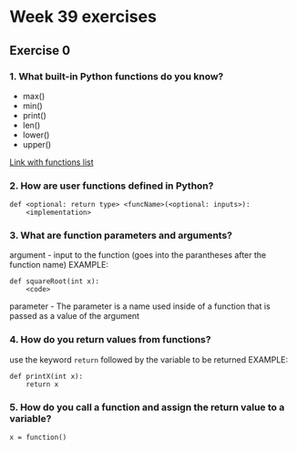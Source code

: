 # Week 39 exercises

## Exercise 0

### 1. What built-in Python functions do you know?
- max()
- min()
- print()
- len()
- lower()
- upper()

[Link with functions list](https://docs.python.org/3/library/functions.html)



### 2. How are user functions defined in Python?
```
def <optional: return type> <funcName>(<optional: inputs>):
    <implementation>
```


### 3. What are function parameters and arguments?
argument - input to the function (goes into the parantheses after the function name)
EXAMPLE:
```
def squareRoot(int x):
    <code>
```
parameter - The parameter is a name used inside of a function that is passed as a value of the argument

### 4. How do you return values from functions?
use the keyword `return` followed by the variable to be returned
EXAMPLE:
```
def printX(int x):
    return x
```


### 5. How do you call a function and assign the return value to a variable?
`x = function()`
